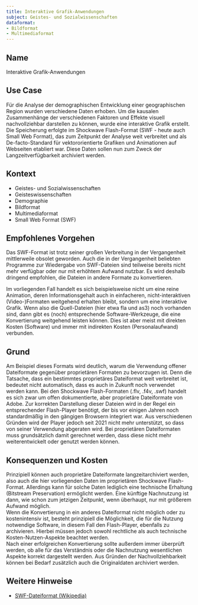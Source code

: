 ```yaml
---
title: Interaktive Grafik-Anwendungen
subject: Geistes- und Sozialwissenschaften
dataformat:
- Bildformat
- Multimediaformat
---
```


## Name    
Interaktive Grafik-Anwendungen

## Use Case  
Für die Analyse der demographischen Entwicklung einer geographischen Region wurden verschiedene Daten erhoben. Um die kausalen Zusammenhänge der verschiedenen Faktoren und Effekte visuell nachvollziehbar darstellen zu können, wurde eine interaktive Grafik erstellt. Die Speicherung erfolgte im Shockwave Flash-Format (SWF - heute auch Small Web Format), das zum Zeitpunkt der Analyse weit verbreitet und als De-facto-Standard für vektororientierte Grafiken und Animationen auf Webseiten etabliert war. Diese Daten sollen nun zum Zweck der Langzeitverfügbarkeit archiviert werden.

## Kontext  
* Geistes- und Sozialwissenschaften  
* Geisteswissenschaften  
* Demographie  
* Bildformat  
* Multimediaformat  
* Small Web Format (SWF)  


## Empfohlenes Vorgehen    
Das SWF-Format ist trotz seiner großen Verbreitung in der Vergangenheit mittlerweile obsolet geworden. Auch die in der Vergangenheit beliebten Programme zur Wiedergabe von SWF-Dateien sind teilweise bereits nicht mehr verfügbar oder nur mit erhöhtem Aufwand nutzbar. Es wird deshalb dringend empfohlen, die Dateien in andere Formate zu konvertieren.

Im vorliegenden Fall handelt es sich beispielsweise nicht um eine reine Animation, deren Informationsgehalt auch in einfacheren, nicht-interaktiven (Video-)Formaten weitgehend erhalten bleibt, sondern um eine interaktive Grafik. Wenn also die Quell-Dateien (hier etwa fla und as3) noch vorhanden sind, dann gibt es (noch) entsprechende Software-Werkzeuge, die eine Konvertierung weitgehend leisten können. Dies ist aber meist mit direkten Kosten (Software) und immer mit indirekten Kosten (Personalaufwand) verbunden.
 
## Grund    

Am Beispiel dieses Formats wird deutlich, warum die Verwendung offener Dateiformate gegenüber proprietären Formaten zu bevorzugen ist. Denn die Tatsache, dass ein bestimmtes proprietäres Dateiformat weit verbreitet ist, bedeutet nicht automatisch, dass es auch in Zukunft noch verwendet werden kann.
Bei den Shockwave Flash-Formaten (.flv, .f4v, .swf) handelt es sich zwar um offen dokumentierte, aber proprietäre Dateiformate von Adobe. Zur korrekten Darstellung dieser Dateien wird in der Regel ein entsprechender Flash-Player benötigt, der bis vor einigen Jahren noch standardmäßig in den gängigen Browsern integriert war. Aus verschiedenen Gründen wird der Player jedoch seit 2021 nicht mehr unterstützt, so dass von seiner Verwendung abgeraten wird. Bei proprietären Dateiformaten muss grundsätzlich damit gerechnet werden, dass diese nicht mehr weiterentwickelt oder genutzt werden können.


## Konsequenzen und Kosten   
Prinzipiell können auch proprietäre Dateiformate langzeitarchiviert werden, also auch die hier vorliegenden Daten im proprietären Shockwave Flash-Format. Allerdings kann für solche Daten lediglich eine technische Erhaltung (Bitstream Preservation) ermöglicht werden. Eine künftige Nachnutzung ist dann, wie schon zum jetzigen Zeitpunkt, wenn überhaupt, nur mit größerem Aufwand möglich.  
Wenn die Konvertierung in ein anderes Dateiformat nicht möglich oder zu kostenintensiv ist, besteht prinzipiell die Möglichkeit, die für die Nutzung notwendige Software, in diesem Fall den Flash-Player, ebenfalls zu archivieren. Hierbei müssen jedoch sowohl rechtliche als auch technische Kosten-Nutzen-Aspekte beachtet werden.  
Nach einer erfolgreichen Konvertierung sollte außerdem immer überprüft werden, ob alle für das Verständnis oder die Nachnutzung wesentlichen Aspekte korrekt dargestellt werden. Aus Gründen der Nachvollziehbarkeit können bei Bedarf zusätzlich auch die Originaldaten archiviert werden.

## Weitere Hinweise  
* [SWF-Dateiformat (Wikipedia)](https://de.wikipedia.org/wiki/Adobe_Flash#SWF-Dateiformat)
